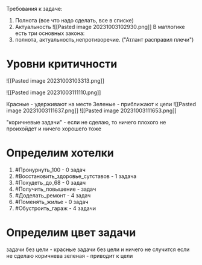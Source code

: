 Требования к задаче:
1. Полнота (все что надо сделать, все в списке)
2. Актуальность
![[Pasted image 20231003102930.png]]
В матлогике есть три основных закона:
1. полнота, актуальность,непротиворечие. ("Атлант расправил плечи")

# Уровни критичности
![[Pasted image 20231003103313.png]]

![[Pasted image 20231003111110.png]]

Красные - удерживают на месте
Зеленые - приближают к цели
![[Pasted image 20231003111637.png]]
![[Pasted image 20231003111653.png]]

"коричневые задачи" - если не сделаю, то ничего плохого не проихойдет и ничего хорошего тоже

# Определим хотелки

1. #Пронурнуть_100 - 0 задач
2. #Восстановить_здоровье_сутставов - 1 задача
3. #Похудеть_до_68 - 0 задач
4. #Получить_повышение - задач
5. #Доделать_ремонт - 4 задач 
6. #Поменять_жилье - 0 задач
7. #Обустроить_гараж - 4 задачи


# Определим цвет задачи
задачи без цели - красные 
задачи без цели и ничего не случится если не сделаю коричнева
зеленая - приводит к цели


